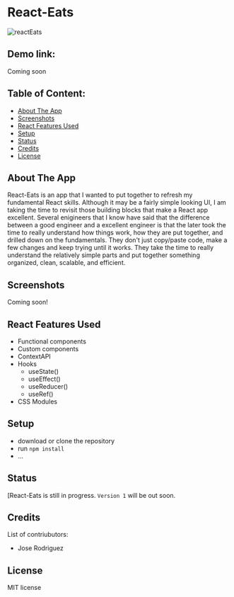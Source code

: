 # React-Eats

![reactEats](https://user-images.githubusercontent.com/50179896/166514026-32a33a79-df18-4146-b457-169fb0f60c45.png)


## Demo link:
<!---Access my site at [google.com](https://google.com) --->
Coming soon

## Table of Content:

- [About The App](#about-the-app)
- [Screenshots](#screenshots)
- [React Features Used](#react-features-used)
- [Setup](#setup)
- [Status](#status)
- [Credits](#credits)
- [License](#license)

## About The App
React-Eats is an app that I wanted to put together to refresh my fundamental React skills. Although it may be a fairly simple looking UI, I am taking the time to revisit those building blocks that make a React app excellent. Several enigineers that I know have said that the difference between a good engineer and a excellent engineer is that the later took the time to really understand how things work, how they are put together, and drilled down on the fundamentals. They don't just copy/paste code, make a few changes and keep trying until it works. They take the time to really understand the relatively simple parts and put together something organized, clean, scalable, and efficient.

## Screenshots

Coming soon!

## React Features Used
- Functional components
- Custom components
- ContextAPI
- Hooks
  - useState()
  - useEffect()
  - useReducer()
  - useRef()
- CSS Modules

## Setup
- download or clone the repository
- run `npm install`
- ...

## Status
[React-Eats is still in progress. `Version 1` will be out soon.

## Credits
List of contriubutors:
- Jose Rodriguez

## License

MIT license 
